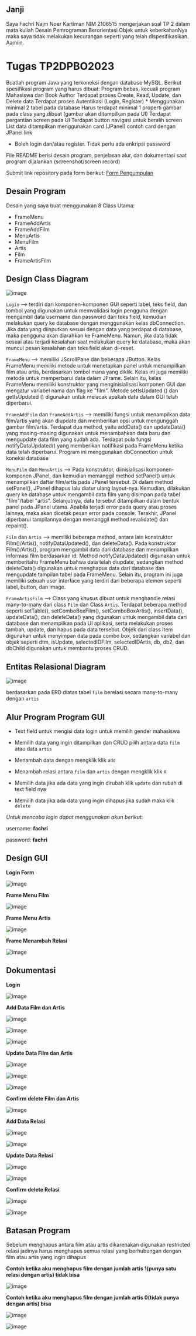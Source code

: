 ## Janji
Saya Fachri Najm Noer Kartiman NIM 2106515 mengerjakan soal TP 2
dalam mata kuliah Desain Pemrograman Berorientasi Objek untuk keberkahanNya
maka saya tidak melakukan kecurangan seperti yang telah dispesifikasikan.
Aamiin.

# Tugas TP2DPBO2023
Buatlah program Java yang terkoneksi dengan database MySQL. Berikut spesifikasi program yang harus dibuat:
Program bebas, kecuali program Mahasiswa dan Book Author
Terdapat proses Create, Read, Update, dan Delete data
Terdapat proses Autentikasi (Login, Register) *
Menggunakan minimal 2 tabel pada database
Harus terdapat minimal 1 properti gambar pada class yang dibuat (gambar akan ditampilkan pada UI)
Terdapat pergantian screen pada UI
Terdapat button navigasi untuk beralih screen
List data ditampilkan menggunakan card (JPanel)
contoh card dengan JPanel link
* Boleh login dan/atau register. Tidak perlu ada enkripsi password


File README berisi desain program, penjelasan alur, dan dokumentasi saat program dijalankan (screenshot/screen record)

Submit link repository pada form berikut: [Form Pengumpulan](https://forms.gle/rvb1hKxbQVuYNbhKA) 

## Desain Program
Desain yang saya buat menggunakan 8 Class Utama:
* FrameMenu
* FrameAddArtis
* FrameAddFilm
* MenuArtis
* MenuFilm
* Artis
* Film
* FrameArtisFilm

## Design Class Diagram
![image](https://user-images.githubusercontent.com/92314386/230791982-bd24cca9-8c45-41b4-bd74-71c24fba0de7.png)

`Login` --> terdiri dari komponen-komponen GUI seperti label, teks field, dan tombol yang digunakan untuk memvalidasi login pengguna dengan mengambil data username dan password dari teks field, kemudian melakukan query ke database dengan menggunakan kelas dbConnection. Jika data yang diinputkan sesuai dengan data yang terdapat di database, maka pengguna akan diarahkan ke FrameMenu. Namun, jika data tidak sesuai atau terjadi kesalahan saat melakukan query ke database, maka akan muncul pesan kesalahan dan teks field akan di-reset.

`FrameMenu` --> memiliki JScrollPane dan beberapa JButton. Kelas FrameMenu memiliki metode untuk menetapkan panel untuk menampilkan film atau artis, berdasarkan tombol mana yang diklik. Kelas ini juga memiliki metode untuk memperbarui data dalam JFrame. Selain itu, kelas FrameMenu memiliki konstruktor yang menginisialisasi komponen GUI dan mengatur variabel nama dan flag ke "film". Metode setIsUpdated () dan getIsUpdated () digunakan untuk melacak apakah data dalam GUI telah diperbarui.

`FrameAddFilm` dan `FrameAddArtis` --> memiliki fungsi untuk menampilkan data film/artis yang akan diupdate dan memberikan opsi untuk mengunggah gambar film/artis. Terdapat dua method, yaitu addData() dan updateData() yang masing-masing digunakan untuk menambahkan data baru dan mengupdate data film yang sudah ada. Terdapat pula fungsi notifyDataUpdated() yang memberikan notifikasi pada FrameMenu ketika data telah diperbarui. Program ini menggunakan dbConnection untuk koneksi database

`MenuFilm` dan `MenuArtis` --> Pada konstruktor, diinisialisasi komponen-komponen JPanel, dan kemudian memanggil method setPanel() untuk menampilkan daftar film/artis pada JPanel tersebut. Di dalam method setPanel(), JPanel dihapus lalu diatur ulang layout-nya. Kemudian, dilakukan query ke database untuk mengambil data film yang disimpan pada tabel "film"/tabel "artis". Selanjutnya, data tersebut ditampilkan dalam bentuk panel pada JPanel utama. Apabila terjadi error pada query atau proses lainnya, maka akan dicetak pesan error pada console. Terakhir, JPanel diperbarui tampilannya dengan memanggil method revalidate() dan repaint().

`Film` dan `Artis` --> memiliki beberapa method, antara lain konstruktor Film()/Artis(), notifyDataUpdated(), dan deleteData(). Pada konstruktor Film()/Artis(), program mengambil data dari database dan menampilkan informasi film berdasarkan id. Method notifyDataUpdated() digunakan untuk memberitahu FrameMenu bahwa data telah diupdate, sedangkan method deleteData() digunakan untuk menghapus data dari database dan mengupdate tampilan tabel pada FrameMenu. Selain itu, program ini juga memiliki sebuah user interface yang terdiri dari beberapa elemen seperti label, button, dan image.

`FrameArtisFilm` -->  Class yang khusus dibuat untuk menghandle relasi many-to-many dari class `Film` dan Class `Artis`. Terdapat beberapa method seperti setTable(), setComboBoxFilm(), setComboBoxArtis(), insertData(), updateData(), dan deleteData() yang digunakan untuk mengambil data dari database dan menampilkan pada UI aplikasi, serta melakukan proses tambah, update, dan hapus pada data tersebut. Objek dari class Item digunakan untuk menyimpan data pada combo box, sedangkan variabel dan objek seperti dtm, isUpdate, selectedIDFilm, selectedIDArtis, db, db2, dan dbChild digunakan untuk membantu proses CRUD.

## Entitas Relasional Diagram
![image](https://user-images.githubusercontent.com/92314386/230784376-2824d317-7619-4fd6-a481-403d3f455272.png)

berdasarkan pada ERD diatas tabel `film` berelasi secara many-to-many dengan `artis`

## Alur Program Program GUI

- Text field untuk mengisi data login  untuk memilih gender mahasiswa

- Memilih data yang ingin ditampilkan dan CRUD pilih antara data `film` atau data `artis`

- Menambah data dengan mengklik klik `add`

- Menambah relasi antara `film` dan  `artis` dengan mengklik klik `X`

- Memilih data jika ada data yang ingin dirubah klik `update` dan rubah di text field nya

- Memilih data jika ada data yang ingin dihapus jika sudah maka klik `delete`

_Untuk mencoba login dapat menggunakan akun berikut:_

username: **fachri**

password: **fachri**

## Design GUI
**Login Form**

![image](https://user-images.githubusercontent.com/92314386/230792009-645eb703-a37f-4779-97c0-0821e2823d6e.png)

**Frame Menu Film**

![image](https://user-images.githubusercontent.com/92314386/230792042-88c7ed18-bd16-4bda-ad7d-c746f9bc3660.png)

**Frame Menu Artis**

![image](https://user-images.githubusercontent.com/92314386/230792047-87f050c2-3a9b-4bde-aafd-c4be50146831.png)

**Frame Menambah Relasi**

![image](https://user-images.githubusercontent.com/92314386/230792067-06d5ca87-689e-44dc-91f7-f25dd591d475.png)

## Dokumentasi
**Login**

![image](https://user-images.githubusercontent.com/92314386/230792091-a3a62c12-bc36-4f31-bcdd-037025109208.png)

**Add Data Film dan Artis**

![image](https://user-images.githubusercontent.com/92314386/230792132-f1393d03-bebc-4f1a-b63d-f6510c57963c.png)

![image](https://user-images.githubusercontent.com/92314386/230792193-0a73bd4f-38b6-4035-90a1-8ab8270966f4.png)

![image](https://user-images.githubusercontent.com/92314386/230792153-42e0fac3-6b43-4522-88b4-8c3cfdcae165.png)

**Update Data Film dan Artis**

![image](https://user-images.githubusercontent.com/92314386/230792240-6e715ada-3783-449f-aa72-21b4c414f30e.png)

![image](https://user-images.githubusercontent.com/92314386/230792268-a627065a-e09c-4af5-bcff-708032bdaab3.png)

![image](https://user-images.githubusercontent.com/92314386/230792253-0ea1c399-5218-41b8-bcba-e81ba4f82986.png)

**Confirm delete Film dan Artis**

![image](https://user-images.githubusercontent.com/92314386/230792285-f3f3b38a-5c36-4b71-92f2-c0cfc59f98fc.png)

**Add Data Relasi**

![image](https://user-images.githubusercontent.com/92314386/230792306-19b94f55-7fe6-4c60-92c1-daed6c0dc492.png)

![image](https://user-images.githubusercontent.com/92314386/230792319-0497a082-85e0-40da-a297-5d2607e6ef55.png)

**Update Data Relasi**

![image](https://user-images.githubusercontent.com/92314386/230792345-d26eba1b-77fa-419a-9324-4cf59582a099.png)

![image](https://user-images.githubusercontent.com/92314386/230792375-7bc02206-673e-473c-9549-8d3dfaeaae54.png)

**Confirm delete Relasi**

![image](https://user-images.githubusercontent.com/92314386/230792384-7510eaec-b5a6-49d2-ba4e-342ff590e284.png)

![image](https://user-images.githubusercontent.com/92314386/230792398-6cddb6d7-0449-4dd5-8198-d83540ff1944.png)

## Batasan Program
Sebelum menghapus antara film atau artis dikarenakan digunakan restricted relasi jadinya harus menghapus semua relasi yang berhubungan dengan film atau artis yang ingin dihapus

**Contoh ketika aku menghapus film dengan jumlah artis 1(punya satu relasi dengan artis) tidak bisa**

![image](https://user-images.githubusercontent.com/92314386/230792637-a495d32d-2cc6-4c09-8fed-391da91fd794.png)

**Contoh ketika aku menghapus film dengan jumlah artis 0(tidak punya dengan artis) bisa**

![image](https://user-images.githubusercontent.com/92314386/230792692-a30d57dc-30a7-4888-89e9-59fa57040faf.png)

![image](https://user-images.githubusercontent.com/92314386/230792710-f21d1478-44ee-4d04-b01d-a3c1405479c0.png)

